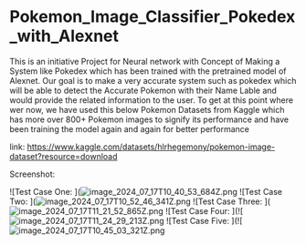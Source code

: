 # Pokemon_Image_Classifier_Pokedex_with_Alexnet

This is an initiative Project for Neural network with Concept of Making a System like Pokedex which has been trained with the pretrained model of Alexnet. Our goal is to make a very accurate system such as pokedex which will be able to detect the Accurate Pokemon with their Name Lable and would provide the related information to the user. To get at this point where wer now, we have used this below Pokemon Datasets from Kaggle which has more over 800+ Pokemon images to signify its performance and have been training the model again and again for better performance 

link: https://www.kaggle.com/datasets/hlrhegemony/pokemon-image-dataset?resource=download

Screenshot:

![Test Case One: ](![image_2024_07_17T10_40_53_684Z.png](![image_2024_07_17T10_40_53_684Z](https://github.com/user-attachments/assets/ee787c8e-7df7-4a1d-9e91-f0982477a68a)
)
![Test Case Two: ](![image_2024_07_17T10_52_46_341Z.png](![image_2024_07_17T10_52_46_341Z](https://github.com/user-attachments/assets/61687a36-9892-4f50-bf5d-034ea0edaa58)
)
![Test Case Three: ](![image_2024_07_17T11_21_52_865Z.png](![image_2024_07_17T11_21_52_865Z](https://github.com/user-attachments/assets/ce1349fd-bc2a-42f6-b06b-21a167b83e51)
)
![Test Case Four: ](![![image_2024_07_17T11_24_29_213Z.png](![image_2024_07_17T11_24_29_213Z](https://github.com/user-attachments/assets/17d9911e-79cb-4034-8e41-3b0e47f462a7)
)
![Test Case Five: ](![![image_2024_07_17T10_45_03_321Z.png](![image_2024_07_17T10_45_03_321Z](https://github.com/user-attachments/assets/b39710f3-e45c-449c-8c19-5f3c12117de8)
)
